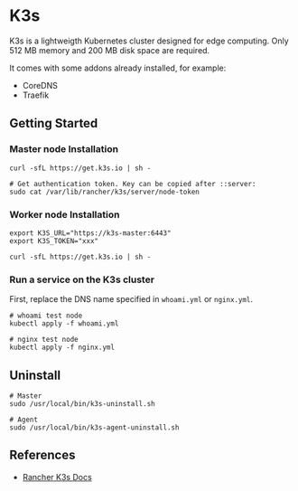 # K3s

K3s is a lightweigth Kubernetes cluster designed for edge computing. Only 512 MB memory and 200 MB disk space are required.

It comes with some addons already installed, for example:

- CoreDNS
- Traefik

## Getting Started

### Master node Installation

```Shell
curl -sfL https://get.k3s.io | sh -

# Get authentication token. Key can be copied after ::server:
sudo cat /var/lib/rancher/k3s/server/node-token
```

### Worker node Installation

```Shell
export K3S_URL="https://k3s-master:6443"
export K3S_TOKEN="xxx"

curl -sfL https://get.k3s.io | sh -
```

### Run a service on the K3s cluster

First, replace the DNS name specified in `whoami.yml` or `nginx.yml`.

```Shell
# whoami test node
kubectl apply -f whoami.yml

# nginx test node
kubectl apply -f nginx.yml
```

## Uninstall

```Shell
# Master
sudo /usr/local/bin/k3s-uninstall.sh

# Agent
sudo /usr/local/bin/k3s-agent-uninstall.sh
```

## References

- [Rancher K3s Docs](https://rancher.com/docs/k3s/latest/en/)
